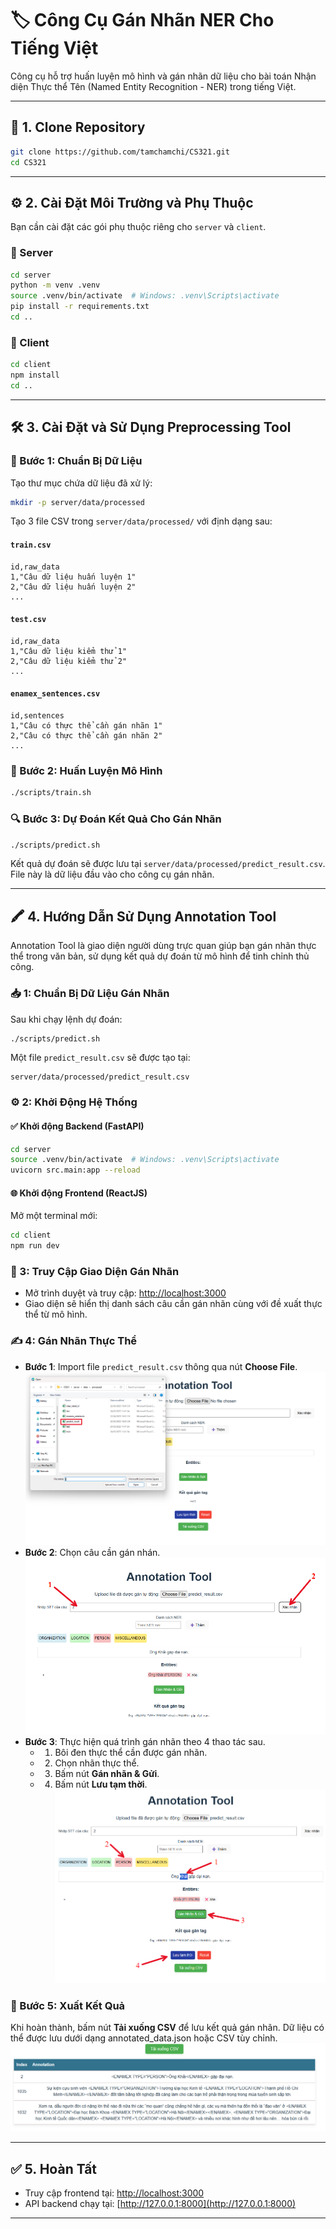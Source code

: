 
# 🏷️ Công Cụ Gán Nhãn NER Cho Tiếng Việt

Công cụ hỗ trợ huấn luyện mô hình và gán nhãn dữ liệu cho bài toán Nhận diện Thực thể Tên (Named Entity Recognition - NER) trong tiếng Việt.

---

## 📁 1. Clone Repository

```bash
git clone https://github.com/tamchamchi/CS321.git
cd CS321
```

---

## ⚙️ 2. Cài Đặt Môi Trường và Phụ Thuộc

Bạn cần cài đặt các gói phụ thuộc riêng cho `server` và `client`.

### 📂 Server

```bash
cd server
python -m venv .venv
source .venv/bin/activate  # Windows: .venv\Scripts\activate
pip install -r requirements.txt
cd ..
```

### 📂 Client

```bash
cd client
npm install
cd ..
```

---

## 🛠️ 3. Cài Đặt và Sử Dụng Preprocessing Tool

### 📌 Bước 1: Chuẩn Bị Dữ Liệu

Tạo thư mục chứa dữ liệu đã xử lý:

```bash
mkdir -p server/data/processed
```

Tạo 3 file CSV trong `server/data/processed/` với định dạng sau:

#### `train.csv`

```csv
id,raw_data
1,"Câu dữ liệu huấn luyện 1"
2,"Câu dữ liệu huấn luyện 2"
...
```

#### `test.csv`

```csv
id,raw_data
1,"Câu dữ liệu kiểm thử 1"
2,"Câu dữ liệu kiểm thử 2"
...
```

#### `enamex_sentences.csv`

```csv
id,sentences
1,"Câu có thực thể cần gán nhãn 1"
2,"Câu có thực thể cần gán nhãn 2"
...
```

### 🚀 Bước 2: Huấn Luyện Mô Hình

```bash
./scripts/train.sh
```

### 🔍 Bước 3: Dự Đoán Kết Quả Cho Gán Nhãn

```bash
./scripts/predict.sh
```

Kết quả dự đoán sẽ được lưu tại `server/data/processed/predict_result.csv`. File này là dữ liệu đầu vào cho công cụ gán nhãn.

---

## 🖍️ 4. Hướng Dẫn Sử Dụng Annotation Tool

Annotation Tool là giao diện người dùng trực quan giúp bạn gán nhãn thực thể trong văn bản, sử dụng kết quả dự đoán từ mô hình để tinh chỉnh thủ công.

### 📥 1: Chuẩn Bị Dữ Liệu Gán Nhãn

Sau khi chạy lệnh dự đoán:

```bash
./scripts/predict.sh
```

Một file `predict_result.csv` sẽ được tạo tại:

```
server/data/processed/predict_result.csv
```

### ⚙️ 2: Khởi Động Hệ Thống

#### ✅ Khởi động Backend (FastAPI)

```bash
cd server
source .venv/bin/activate  # Windows: .venv\Scripts\activate
uvicorn src.main:app --reload
```

#### 🌐 Khởi động Frontend (ReactJS)

Mở một terminal mới:

```bash
cd client
npm run dev
```

### 🔗 3: Truy Cập Giao Diện Gán Nhãn

- Mở trình duyệt và truy cập: [http://localhost:3000](http://localhost:3000)
- Giao diện sẽ hiển thị danh sách câu cần gán nhãn cùng với đề xuất thực thể từ mô hình.

### ✍️ 4: Gán Nhãn Thực Thể

- **Bước 1**: Import file `predict_result.csv` thông qua nút **Choose File**.
![Mô tả bước 1](./assets/image_01.png)
- **Bước 2**: Chọn câu cần gán nhán.
![Mô tả bước 2](./assets/image_02.png)
- **Bước 3**: Thực hiện quá trình gán nhãn theo 4 thao tác sau.
    - 1. Bôi đen thực thể cần được gán nhãn.
    - 2. Chọn nhãn thực thể.
    - 3. Bấm nút **Gán nhãn & Gửi**.
    - 4. Bấm nút **Lưu tạm thời**.
![Mô tả bước 3](./assets/image_03.png)

### 💾 Bước 5: Xuất Kết Quả

Khi hoàn thành, bấm nút **Tải xuống CSV** để lưu kết quả gán nhãn. Dữ liệu có thể được lưu dưới dạng annotated_data.json hoặc CSV tùy chỉnh.
![Mô tả tải dữ liệu](./assets/image_04.png)

---

## ✅ 5. Hoàn Tất

- Truy cập frontend tại: [http://localhost:3000](http://localhost:3000)
- API backend chạy tại: [http://127.0.0.1:8000](http://127.0.0.1:8000)

---
